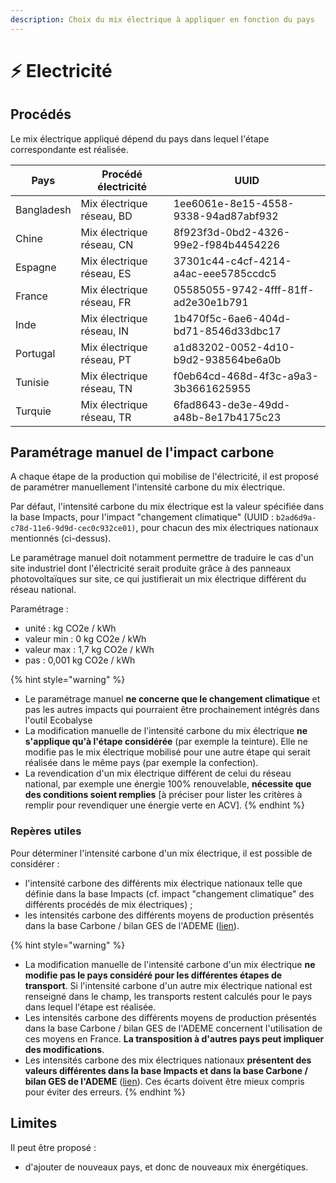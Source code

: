 ```yaml
---
description: Choix du mix électrique à appliquer en fonction du pays
---
```


# ⚡ Electricité

## Procédés

Le mix électrique appliqué dépend du pays dans lequel l'étape correspondante est réalisée.

| Pays       | Procédé électricité       | UUID                                 |
| ---------- | ------------------------- | ------------------------------------ |
| Bangladesh | Mix électrique réseau, BD | 1ee6061e-8e15-4558-9338-94ad87abf932 |
| Chine      | Mix électrique réseau, CN | 8f923f3d-0bd2-4326-99e2-f984b4454226 |
| Espagne    | Mix électrique réseau, ES | 37301c44-c4cf-4214-a4ac-eee5785ccdc5 |
| France     | Mix électrique réseau, FR | 05585055-9742-4fff-81ff-ad2e30e1b791 |
| Inde       | Mix électrique réseau, IN | 1b470f5c-6ae6-404d-bd71-8546d33dbc17 |
| Portugal   | Mix électrique réseau, PT | a1d83202-0052-4d10-b9d2-938564be6a0b |
| Tunisie    | Mix électrique réseau, TN | f0eb64cd-468d-4f3c-a9a3-3b3661625955 |
| Turquie    | Mix électrique réseau, TR | 6fad8643-de3e-49dd-a48b-8e17b4175c23 |

## Paramétrage manuel de l'impact carbone

A chaque étape de la production qui mobilise de l'électricité, il est proposé de paramétrer manuellement l'intensité carbone du mix électrique.

Par défaut, l'intensité carbone du mix électrique est la valeur spécifiée dans la base Impacts, pour l'impact "changement climatique" (UUID : `b2ad6d9a-c78d-11e6-9d9d-cec0c932ce01)`, pour chacun des mix électriques nationaux mentionnés (ci-dessus).

Le paramétrage manuel doit notamment permettre de traduire le cas d'un site industriel dont l'électricité serait produite grâce à des panneaux photovoltaïques sur site, ce qui justifierait un mix électrique différent du réseau national.

Paramétrage :&#x20;

* unité : kg CO2e / kWh
* valeur min : 0 kg CO2e / kWh
* valeur max : 1,7 kg CO2e / kWh
* pas : 0,001 kg CO2e / kWh

{% hint style="warning" %}
* Le paramétrage manuel **ne concerne que le changement climatique** et pas les autres impacts qui pourraient être prochainement intégrés dans l'outil Ecobalyse
* La modification manuelle de l'intensité carbone du mix électrique **ne s'applique qu'à l'étape considérée** (par exemple la teinture). Elle ne modifie pas le mix électrique mobilisé pour une autre étape qui serait réalisée dans le même pays (par exemple la confection).
* La revendication d'un mix électrique différent de celui du réseau national, par exemple une énergie 100% renouvelable, **nécessite que des conditions soient remplies** \[à préciser pour lister les critères à remplir pour revendiquer une énergie verte en ACV].
{% endhint %}

### Repères utiles

Pour déterminer l'intensité carbone d'un mix électrique, il est possible de considérer :&#x20;

* l'intensité carbone des différents mix électrique nationaux telle que définie dans la base Impacts (cf. impact "changement climatique" des différents procédés de mix électriques) ;
* les intensités carbone des différents moyens de production présentés dans la base Carbone / bilan GES de l'ADEME ([lien](https://www.bilans-ges.ademe.fr/fr/basecarbone/donnees-consulter/choix-categorie/categorie/69)).

{% hint style="warning" %}
* La modification manuelle de l'intensité carbone d'un mix électrique **ne modifie pas le pays considéré pour les différentes étapes de transport**. Si l'intensité carbone d'un autre mix électrique national est renseigné dans le champ, les transports restent calculés pour le pays dans lequel l'étape est réalisée.
* Les intensités carbone des différents moyens de production présentés dans la base Carbone / bilan GES de l'ADEME concernent l'utilisation de ces moyens en France. **La transposition à d'autres pays peut impliquer des modifications**.
* Les intensités carbone des mix électriques nationaux **présentent des valeurs différentes dans la base Impacts et dans la base Carbone / bilan GES de l'ADEME** ([lien](https://www.bilans-ges.ademe.fr/fr/accueil/documentation-gene/index/page/Moyenne\_par\_pays)). Ces écarts doivent être mieux compris pour éviter des erreurs.
{% endhint %}

## Limites

Il peut être proposé :&#x20;

* d'ajouter de nouveaux pays, et donc de nouveaux mix énergétiques.
